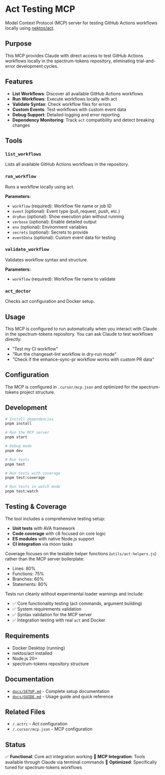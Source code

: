 # Act Testing MCP

Model Context Protocol (MCP) server for testing GitHub Actions workflows locally using [nektos/act](https://github.com/nektos/act).

## Purpose

This MCP provides Claude with direct access to test GitHub Actions workflows locally in the spectrum-tokens repository, eliminating trial-and-error development cycles.

## Features

- **List Workflows**: Discover all available GitHub Actions workflows
- **Run Workflows**: Execute workflows locally with act
- **Validate Syntax**: Check workflow files for errors
- **Custom Events**: Test workflows with custom event data
- **Debug Support**: Detailed logging and error reporting
- **Dependency Monitoring**: Track `act` compatibility and detect breaking changes

## Tools

### `list_workflows`

Lists all available GitHub Actions workflows in the repository.

### `run_workflow`

Runs a workflow locally using act.

**Parameters:**

- `workflow` (required): Workflow file name or job ID
- `event` (optional): Event type (pull_request, push, etc.)
- `dryRun` (optional): Show execution plan without running
- `verbose` (optional): Enable detailed output
- `env` (optional): Environment variables
- `secrets` (optional): Secrets to provide
- `eventData` (optional): Custom event data for testing

### `validate_workflow`

Validates workflow syntax and structure.

**Parameters:**

- `workflow` (required): Workflow file name to validate

### `act_doctor`

Checks act configuration and Docker setup.

## Usage

This MCP is configured to run automatically when you interact with Claude in the spectrum-tokens repository. You can ask Claude to test workflows directly:

- "Test my CI workflow"
- "Run the changeset-lint workflow in dry-run mode"
- "Check if the enhance-sync-pr workflow works with custom PR data"

## Configuration

The MCP is configured in `.cursor/mcp.json` and optimized for the spectrum-tokens project structure.

## Development

```bash
# Install dependencies
pnpm install

# Run the MCP server
pnpm start

# Debug mode
pnpm dev

# Run tests
pnpm test

# Run tests with coverage
pnpm test:coverage

# Run tests in watch mode
pnpm test:watch
```

## Testing & Coverage

The tool includes a comprehensive testing setup:

- **Unit tests** with AVA framework
- **Code coverage** with c8 focused on core logic
- **ES modules** with native Node.js support
- **CI integration** via moon tasks

Coverage focuses on the testable helper functions (`utils/act-helpers.js`) rather than the MCP server boilerplate:

- Lines: 80%
- Functions: 75%
- Branches: 60%
- Statements: 80%

Tests run cleanly without experimental loader warnings and include:

- ✅ Core functionality testing (act commands, argument building)
- ✅ System requirements validation
- ✅ Syntax validation for the MCP server
- ✅ Integration testing with real `act` and Docker

## Requirements

- Docker Desktop (running)
- nektos/act installed
- Node.js 20+
- spectrum-tokens repository structure

## Documentation

- [`docs/SETUP.md`](./docs/SETUP.md) - Complete setup documentation
- [`docs/GUIDE.md`](./docs/GUIDE.md) - Usage guide and quick reference

## Related Files

- `/.actrc` - Act configuration
- `/.cursor/mcp.json` - MCP configuration

## Status

✅ **Functional**: Core act integration working
🔄 **MCP Integration**: Tools available through Claude via terminal commands
🎯 **Optimized**: Specifically tuned for spectrum-tokens workflows
